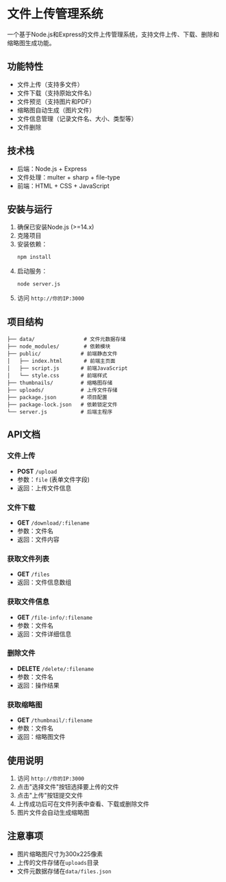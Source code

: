 # 文件上传管理系统

一个基于Node.js和Express的文件上传管理系统，支持文件上传、下载、删除和缩略图生成功能。

## 功能特性

- 文件上传（支持多文件）
- 文件下载（支持原始文件名）
- 文件预览（支持图片和PDF）
- 缩略图自动生成（图片文件）
- 文件信息管理（记录文件名、大小、类型等）
- 文件删除

## 技术栈

- 后端：Node.js + Express
- 文件处理：multer + sharp + file-type
- 前端：HTML + CSS + JavaScript

## 安装与运行

1. 确保已安装Node.js (>=14.x)
2. 克隆项目
3. 安装依赖：
   ```bash
   npm install
   ```
4. 启动服务：
   ```bash
   node server.js
   ```
5. 访问 `http://你的IP:3000`

## 项目结构

```
├── data/                # 文件元数据存储
├── node_modules/        # 依赖模块
├── public/             # 前端静态文件
│   ├── index.html       # 前端主页面
│   ├── script.js       # 前端JavaScript
│   └── style.css       # 前端样式
├── thumbnails/         # 缩略图存储
├── uploads/            # 上传文件存储
├── package.json        # 项目配置
├── package-lock.json   # 依赖锁定文件
└── server.js           # 后端主程序
```

## API文档

### 文件上传
- **POST** `/upload`
- 参数：`file` (表单文件字段)
- 返回：上传文件信息

### 文件下载
- **GET** `/download/:filename`
- 参数：文件名
- 返回：文件内容

### 获取文件列表
- **GET** `/files`
- 返回：文件信息数组

### 获取文件信息
- **GET** `/file-info/:filename`
- 参数：文件名
- 返回：文件详细信息

### 删除文件
- **DELETE** `/delete/:filename`
- 参数：文件名
- 返回：操作结果

### 获取缩略图
- **GET** `/thumbnail/:filename`
- 参数：文件名
- 返回：缩略图文件

## 使用说明

1. 访问 `http://你的IP:3000`
2. 点击"选择文件"按钮选择要上传的文件
3. 点击"上传"按钮提交文件
4. 上传成功后可在文件列表中查看、下载或删除文件
5. 图片文件会自动生成缩略图

## 注意事项

- 图片缩略图尺寸为300x225像素
- 上传的文件存储在`uploads`目录
- 文件元数据存储在`data/files.json`
